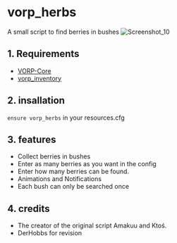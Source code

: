# vorp_herbs

A small script to find berries in bushes 
![Screenshot_10](https://user-images.githubusercontent.com/101003021/190602935-bec09f9a-4651-44b0-b2b9-3688f0a51df2.png)

## 1. Requirements
- [VORP-Core](https://github.com/VORPCORE/vorp-core-lua)
- [vorp_inventory](https://github.com/VORPCORE/vorp_inventory-lua)

## 2. insallation
`ensure vorp_herbs` in your resources.cfg

## 3. features
- Collect berries in bushes
- Enter as many berries as you want in the config
- Enter how many berries can be found.
- Animations and Notifications
- Each bush can only be searched once

## 4. credits
- The creator of the original script Amakuu and Ktoś.
- DerHobbs for revision
